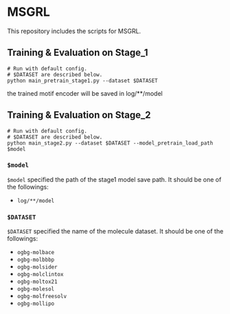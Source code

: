 # MSGRL

This repository includes the scripts for MSGRL.

## Training & Evaluation on Stage_1

```
# Run with default config.
# $DATASET are described below.
python main_pretrain_stage1.py --dataset $DATASET
```

the trained motif encoder will be saved in log/**/model

## Training & Evaluation on Stage_2

```
# Run with default config.
# $DATASET are described below.
python main_stage2.py --dataset $DATASET --model_pretrain_load_path $model
```

### `$model`
`$model` specified the path of the stage1 model save path. It should be one of the followings:
- `log/**/model`

### `$DATASET`
`$DATASET` specified the name of the molecule dataset. It should be one of the followings:
- `ogbg-molbace`
- `ogbg-molbbbp`
- `ogbg-molsider`
- `ogbg-molclintox`
- `ogbg-moltox21`
- `ogbg-molesol`
- `ogbg-molfreesolv`
- `ogbg-mollipo`

